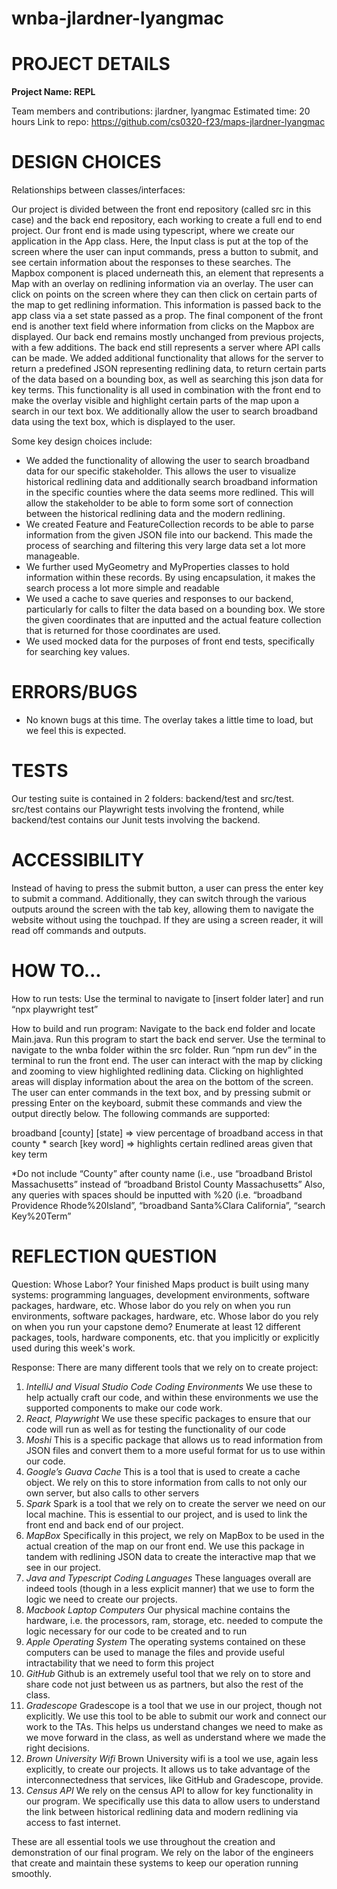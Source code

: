 # wnba-jlardner-lyangmac
# PROJECT DETAILS


**Project Name: REPL**


Team members and contributions: jlardner, lyangmac
Estimated time: 20 hours
Link to repo: https://github.com/cs0320-f23/maps-jlardner-lyangmac


# DESIGN CHOICES


Relationships between classes/interfaces:


Our project is divided between the front end repository (called src in this case) and the back end repository, each working to create a full end to end project. 
Our front end is made using typescript, where we create our application in the App class. Here, the Input class is put at the top of the screen where the user can input commands, press a button to submit, and see certain information about the responses to these searches. The Mapbox component is placed underneath this, an element that represents a Map with an overlay on redlining information via an overlay. The user can click on points on the screen where they can then click on certain parts of the map to get redlining information. This information is passed back to the app class via a set state passed as a prop. The final component of the front end is another text field where information from clicks on the Mapbox are displayed.
Our back end remains mostly unchanged from previous projects, with a few additions. The back end still represents a server where API calls can be made. We added additional functionality that allows for the server to return a predefined JSON representing redlining data, to return certain parts of the data based on a bounding box, as well as searching this json data for key terms. 
This functionality is all used in combination with the front end to make the overlay visible and highlight certain parts of the map upon a search in our text box. We additionally allow the user to search broadband data using the text box, which is displayed to the user.


Some key design choices include:
- We added the functionality of allowing the user to search broadband data for our specific stakeholder. This allows the user to visualize historical redlining data and additionally search broadband information in the specific counties where the data seems more redlined. This will allow the stakeholder to be able to form some sort of connection between the historical redlining data and the modern redlining.
- We created Feature and FeatureCollection records to be able to parse information from the given JSON file into our backend. This made the process of searching and filtering this very large data set a lot more manageable.
- We further used MyGeometry and MyProperties classes to hold information within these records. By using encapsulation, it makes the search process a lot more simple and readable
- We used a cache to save queries and responses to our backend, particularly for calls to filter the data based on a bounding box. We store the given coordinates that are inputted and the actual feature collection that is returned for those coordinates are used.
- We used mocked data for the purposes of front end tests, specifically for searching key values. 


# ERRORS/BUGS


- No known bugs at this time. The overlay takes a little time to load, but we feel this is expected. 


# TESTS


Our testing suite is contained in 2 folders: backend/test and src/test. src/test contains our Playwright tests involving the frontend, while backend/test contains our Junit tests involving the backend. 


# ACCESSIBILITY
Instead of having to press the submit button, a user can press the enter key to submit a command. Additionally, they can switch through the various outputs around the screen with the tab key, allowing them to navigate the website without using the touchpad. If they are using a screen reader, it will read off commands and outputs. 


# HOW TO...


How to run tests:
Use the terminal to navigate to [insert folder later] and run “npx playwright test”


How to build and run program:
Navigate to the back end folder and locate Main.java. Run this program to start the back end server. Use the terminal to navigate to the wnba folder within the src folder. Run “npm run dev” in the terminal to run the front end.
The user can interact with the map by clicking and zooming to view highlighted redlining data. Clicking on highlighted areas will display information about the area on the bottom of the screen. The user can enter commands in the text box, and by pressing submit or pressing Enter on the keyboard, submit these commands and view the output directly below. The following commands are supported:

broadband [county] [state] => view percentage of broadband access in that county *
search [key word] => highlights certain redlined areas given that key term


*Do not include “County” after county name (i.e., use “broadband Bristol Massachusetts” instead of “broadband Bristol County Massachusetts”
Also, any queries with spaces should be inputted with %20 (i.e. “broadband Providence Rhode%20Island”, “broadband Santa%Clara California”, “search Key%20Term”


# REFLECTION QUESTION
Question:
Whose Labor?
Your finished Maps product is built using many systems: programming languages, development environments, software packages, hardware, etc. Whose labor do you rely on when you run environments, software packages, hardware, etc. Whose labor do you rely on when you run your capstone demo? Enumerate at least 12 different packages, tools, hardware components, etc. that you implicitly or explicitly used during this week's work.


Response:
There are many different tools that we rely on to create project:
1. _IntelliJ and Visual Studio Code Coding Environments_
We use these to help actually craft our code, and within these environments we use the supported components to make our code work.
2. _React, Playwright_
We use these specific packages to ensure that our code will run as well as for testing the functionality of our code
3. _Moshi_
This is a specific package that allows us to read information from JSON files and convert them to a more useful format for us to use within our code.
4. _Google’s Guava Cache_
This is a tool that is used to create a cache object. We rely on this to store information from calls to not only our own server, but also calls to other servers
5. _Spark_
Spark is a tool that we rely on to create the server we need on our local machine. This is essential to our project, and is used to link the front end and back end of our project.
6. _MapBox_
Specifically in this project, we rely on MapBox to be used in the actual creation of the map on our front end. We use this package in tandem with redlining JSON data to create the interactive map that we see in our project.
7. _Java and Typescript Coding Languages_
These languages overall are indeed tools (though in a less explicit manner) that we use to form the logic we need to create our projects.
8. _Macbook Laptop Computers_
Our physical machine contains the hardware, i.e. the processors, ram, storage, etc. needed to compute the logic necessary for our code to be created and to run
9. _Apple Operating System_
The operating systems contained on these computers can be used to manage the files and provide useful intractability that we need to form this project
10. _GitHub_
Github is an extremely useful tool that we rely on to store and share code not just between us as partners, but also the rest of the class.
11. _Gradescope_
Gradescope is a tool that we use in our project, though not explicitly. We use this tool to be able to submit our work and connect our work to the TAs. This helps us understand changes we need to make as we move forward in the class, as well as understand where we made the right decisions.
12. _Brown University Wifi_
Brown University wifi is a tool we use, again less explicitly, to create our projects. It allows us to take advantage of the interconnectedness that services, like GitHub and Gradescope, provide.
13. _Census API_
We rely on the census API to allow for key functionality in our program. We specifically use this data to allow users to understand the link between historical redlining data and modern redlining via access to fast internet.


These are all essential tools we use throughout the creation and demonstration of our final program. We rely on the labor of the engineers that create and maintain these systems to keep our operation running smoothly.
